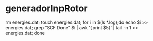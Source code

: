 # generadorInpRotor
rm energies.dat; touch energies.dat; for i in $(ls *.log);do echo $i >> energies.dat; grep "SCF Done" $i | awk '{print $5}' | tail -n 1 >> energies.dat; done
